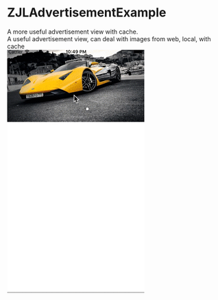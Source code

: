 # ZJLAdvertisementExample
A more useful advertisement view with cache.  
A useful advertisement view, can deal with images from web, local, with cache  
![Alt text](advertise.gif?raw=true "Title")
